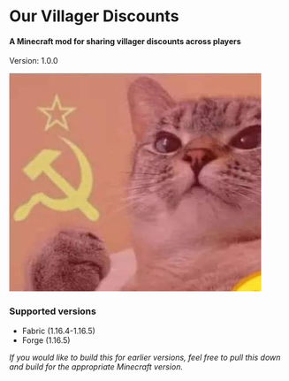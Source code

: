 # Our Villager Discounts
#### A Minecraft mod for sharing villager discounts across players

Version: 1.0.0

![Our villager discounts icon](ourvillagerdiscounts-fabric/src/main/resources/assets/our_villager_discounts/icon.png)

### Supported versions

* Fabric (1.16.4-1.16.5)
* Forge (1.16.5)

_If you would like to build this for earlier versions, feel free to pull this down and build for the appropriate Minecraft version._
